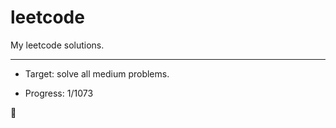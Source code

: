 # leetcode

My leetcode solutions.

---

* Target: solve all medium problems.

* Progress: 1/1073

🤟
